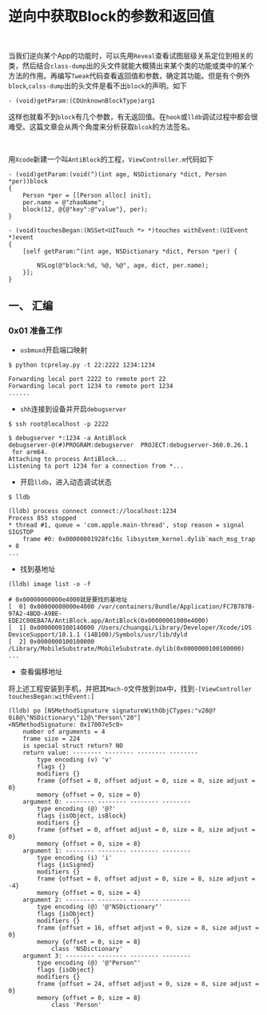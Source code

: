 
# 逆向中获取Block的参数和返回值


<br>

当我们逆向某个App的功能时，可以先用`Reveal`查看试图层级关系定位到相关的类，然后结合`class-dump`出的头文件就能大概猜出来某个类的功能或类中的某个方法的作用。再编写`Tweak`代码查看返回值和参数，确定其功能。但是有个例外`block`,`calss-dump`出的头文件是看不出`block`的声明。如下

```
- (void)getParam:(CDUnknownBlockType)arg1
```

这样也就看不到`block`有几个参数，有无返回值。在`hook`或`lldb`调试过程中都会很难受。这篇文章会从两个角度来分析获取`blcok`的方法签名。

<br>

用`Xcode`新建一个叫`AntiBlock`的工程，`ViewController.m`代码如下


```
- (void)getParam:(void(^)(int age, NSDictionary *dict, Person *per))block
{
    Person *per = [[Person alloc] init];
    per.name = @"zhaoName";
    block(12, @{@"key":@"value"}, per);
}

- (void)touchesBegan:(NSSet<UITouch *> *)touches withEvent:(UIEvent *)event
{
    [self getParam:^(int age, NSDictionary *dict, Person *per) {

        NSLog(@"block:%d, %@, %@", age, dict, per.name);
    }];
}
```

## 一、 汇编


### 0x01 准备工作

- `usbmuxd`开启端口映射

```
$ python tcprelay.py -t 22:2222 1234:1234

Forwarding local port 2222 to remote port 22
Forwarding local port 1234 to remote port 1234
......
```

- `shh`连接到设备并开启`debugserver`

```
$ ssh root@localhost -p 2222

$ debugserver *:1234 -a AntiBlock
debugserver-@(#)PROGRAM:debugserver  PROJECT:debugserver-360.0.26.1
 for arm64.
Attaching to process AntiBlock...
Listening to port 1234 for a connection from *...
```

- 开启`lldb`，进入动态调试状态

```
$ lldb

(lldb) process connect connect://localhost:1234
Process 853 stopped
* thread #1, queue = 'com.apple.main-thread', stop reason = signal SIGSTOP
    frame #0: 0x00000001928fc16c libsystem_kernel.dylib`mach_msg_trap + 8
...
```

- 找到基地址

```
(lldb) image list -o -f

# 0x00000000000e4000就是要找的基地址
[  0] 0x00000000000e4000 /var/containers/Bundle/Application/FC7B787B-97A2-4BDD-A9BE-EDE2C00EBA7A/AntiBlock.app/AntiBlock(0x00000001000e4000)
[  1] 0x0000000100140000 /Users/chuangqi/Library/Developer/Xcode/iOS DeviceSupport/10.1.1 (14B100)/Symbols/usr/lib/dyld
[  2] 0x0000000100100000 /Library/MobileSubstrate/MobileSubstrate.dylib(0x0000000100100000)
...
```

- 查看偏移地址

将上述工程安装到手机，并把其`Mach-O`文件放到`IDA`中，找到`-[ViewController touchesBegan:withEvent:]`



```
(lldb) po [NSMethodSignature signatureWithObjCTypes:"v28@?0i8@\"NSDictionary\"12@\"Person\"20"]
<NSMethodSignature: 0x17007e5c0>
    number of arguments = 4
    frame size = 224
    is special struct return? NO
    return value: -------- -------- -------- --------
        type encoding (v) 'v'
        flags {}
        modifiers {}
        frame {offset = 0, offset adjust = 0, size = 0, size adjust = 0}
        memory {offset = 0, size = 0}
    argument 0: -------- -------- -------- --------
        type encoding (@) '@?'
        flags {isObject, isBlock}
        modifiers {}
        frame {offset = 0, offset adjust = 0, size = 8, size adjust = 0}
        memory {offset = 0, size = 8}
    argument 1: -------- -------- -------- --------
        type encoding (i) 'i'
        flags {isSigned}
        modifiers {}
        frame {offset = 8, offset adjust = 0, size = 8, size adjust = -4}
        memory {offset = 0, size = 4}
    argument 2: -------- -------- -------- --------
        type encoding (@) '@"NSDictionary"'
        flags {isObject}
        modifiers {}
        frame {offset = 16, offset adjust = 0, size = 8, size adjust = 0}
        memory {offset = 0, size = 8}
            class 'NSDictionary'
    argument 3: -------- -------- -------- --------
        type encoding (@) '@"Person"'
        flags {isObject}
        modifiers {}
        frame {offset = 24, offset adjust = 0, size = 8, size adjust = 0}
        memory {offset = 0, size = 8}
            class 'Person'
```